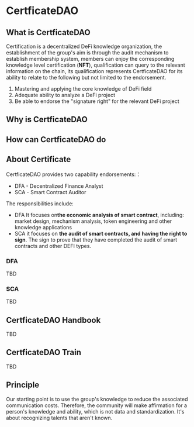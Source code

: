 # CertficateDAO
## What is CertficateDAO

Certification is a decentralized DeFi knowledge organization, the establishment of the group's aim is through the audit mechanism to establish membership system, members can enjoy the corresponding knowledge level certification (**NFT**), qualification can query to the relevant information on the chain, its qualification represents CertficateDAO for its ability to relate to the following but not limited to the endorsement.

1. Mastering and applying the core knowledge of DeFi field
2. Adequate ability to analyze a DeFi project
3. Be able to endorse the "signature right" for the relevant DeFi project

## Why is CertficateDAO
## How can CertficateDAO do

## About Certificate 

CertficateDAO provides two capability endorsements:：
-  DFA - Decentralized Finance Analyst
-  SCA - Smart Contract Auditor

The responsibilities include: 
- DFA It focuses on**the economic analysis of smart contract**,  including: market design, mechanism analysis, token engineering and other knowledge applications
- SCA it focuses on **the audit of smart contracts, and having the right to sign**. The sign to prove that they have completed the audit of smart contracts and other DEFI types.

### DFA 
TBD
### SCA
TBD

## CertficateDAO Handbook
TBD
## CertficateDAO Train
TBD

## Principle 
Our starting point is to use the group's knowledge to reduce the associated communication costs. Therefore, the community will make affirmation for a person's knowledge and ability, which is not data and standardization. It's about recognizing talents that aren't known.
